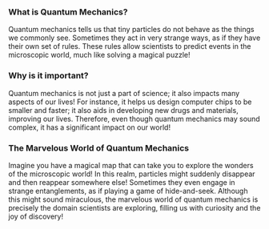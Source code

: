 ### What is Quantum Mechanics?

Quantum mechanics tells us that tiny particles do not behave as the things we commonly see. Sometimes they act in very strange ways, as if they have their own set of rules. These rules allow scientists to predict events in the microscopic world, much like solving a magical puzzle!

### Why is it important?

Quantum mechanics is not just a part of science; it also impacts many aspects of our lives! For instance, it helps us design computer chips to be smaller and faster; it also aids in developing new drugs and materials, improving our lives. Therefore, even though quantum mechanics may sound complex, it has a significant impact on our world!

### The Marvelous World of Quantum Mechanics

Imagine you have a magical map that can take you to explore the wonders of the microscopic world! In this realm, particles might suddenly disappear and then reappear somewhere else! Sometimes they even engage in strange entanglements, as if playing a game of hide-and-seek. Although this might sound miraculous, the marvelous world of quantum mechanics is precisely the domain scientists are exploring, filling us with curiosity and the joy of discovery!
